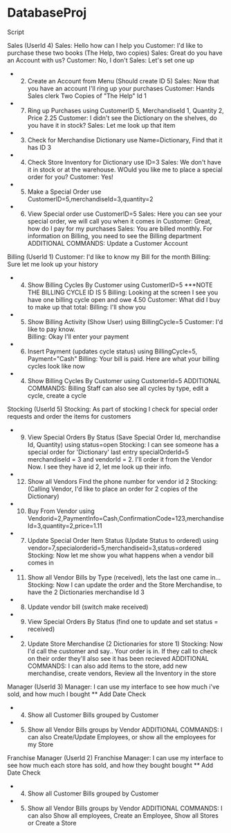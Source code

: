 DatabaseProj
============

Script

Sales (UserId 4)
Sales: Hello how can I help you
Customer: I'd like to purchase these two books (The Help, two copies)
Sales: Great do you have an Account with us?
Customer: No, I don't
Sales: Let's set one up
- 2. Create an Account from Menu (Should create ID 5)
Sales: Now that you have an account I'll ring up your purchases
Customer: Hands Sales clerk Two Copies of "The Help" Id 1
- 7. Ring up Purchases 
    using CustomerID 5, MerchandiseId 1, Quantity 2, Price 2.25
Customer: I didn't see the Dictionary on the shelves, do you have it in stock?
Sales: Let me look up that item
- 3. Check for Merchandise Dictionary
     use Name=Dictionary, Find that it has ID 3
- 4. Check Store Inventory for Dictionary
     use ID=3
Sales: We don't have it in stock or at the warehouse.  WOuld you like me to place a special order for you?
Customer: Yes!
- 5. Make a Special Order 
      use CustomerID=5,merchandiseId=3,quantity=2
- 6. View Special order
      use CustomerID=5
Sales: Here you can see your special order, we will call you when it comes in
Customer: Great, how do I pay for my purchases
Sales: You are billed monthly.  For information on Billing, you need to see the Billing department
ADDITIONAL COMMANDS: Update a Customer Account

Billing (UserId 1)
Customer: I'd like to know my Bill for the month
Billing: Sure let me look up your history
- 4. Show Billing Cycles By Customer
   using CustomerID=5 ***NOTE THE BILLING CYCLE ID IS 5
Billing: Looking at the screen I see you have one billing cycle open and owe 4.50 
Customer: What did I buy to make up that total:
Billing: I'll show you
- 5. Show Billing Activity (Show User)
    using BillingCycle=5
Customer: I'd like to pay know.  
Billing: Okay I'll enter your payment
- 6. Insert Payment (updates cycle status)
    using BillingCycle=5, Payment="Cash"
Billing: Your bill is paid.  Here are what your billing cycles look like now
- 4. Show Billing Cycles By Customer
    using CustomerId=5
ADDITIONAL COMMANDS: Billing Staff can also see all cycles by type, edit a cycle, create a cycle

Stocking (UserId 5) 
Stocking: As part of stocking I check for special order requests and order the items for customers
- 9. View Special Orders By Status (Save Special Order Id, merchandise Id, Quantity)
    using status=open
Stocking: I can see someone has a special order for 'Dictionary' last entry specialOrderId=5 merchandiseId = 3 and vendorId = 2.  I'll order it from the Vendor Now.  I see they have id 2, let me look up their info.  
- 12. Show all Vendors
      Find the phone number for vendor id 2
Stocking: (Calling Vendor, I'd like to place an order for 2 copies of the Dictionary)
- 10. Buy From Vendor
       using Vendorid=2,PaymentInfo=Cash,ConfirmationCode=123,merchandiseId=3,quantity=2,price=1.11
- 7. Update Special Order Item Status (Update Status to ordered)
      using vendor=7,specialorderid=5,merchandiseid=3,status=ordered
Stocking: Now let me show you what happens when a vendor bill comes in
- 11. Show all Vendor Bills by Type (received), lets the last one came in...   
Stocking: Now I can update the order and the Store Merchandise, to have the 2 Dictionaries merchandise Id 3
- 8. Update vendor bill (switch make received)
- 9. View Special Orders By Status (find one to update and set status = received)
- 2. Update Store Merchandise (2 Dictionaries for store 1)
Stocking: Now I'd call the customer and say.. Your order is in.  If they call to check on their order they'll also see it has been recieved
ADDITIONAL COMMANDS:  I can also add items to the store, add new merchandise, create vendors, Review all the Inventory in the store

Manager (UserId 3)
Manager: I can use my interface to see how much i've sold, and how much I bought ** Add Date Check
- 4. Show all Customer Bills grouped by Customer
- 5. Show all Vendor Bills groups by Vendor
ADDITIONAL COMMANDS: I can also Create/Update Employees, or show all the employees for my Store

Franchise Manager (UserId 2)
Franchise Manager: I can use my interface to see how much each store has sold, and how they bought bought ** Add Date Check
- 4. Show all Customer Bills grouped by Customer
- 5. Show all Vendor Bills groups by Vendor
ADDITIONAL COMMANDS: I can also Show all employees, Create an Employee, Show all Stores or Create a Store

